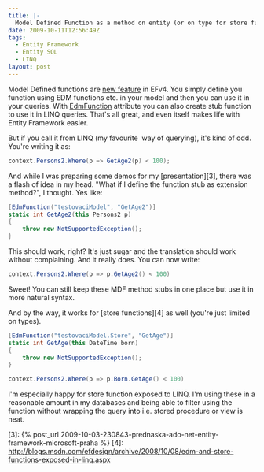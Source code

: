 ```yaml
---
title: |-
  Model Defined Function as a method on entity (or on type for store function)
date: 2009-10-11T12:56:49Z
tags:
  - Entity Framework
  - Entity SQL
  - LINQ
layout: post
---
```

Model Defined functions are [new feature][1] in EFv4. You simply define you function using EDM functions etc. in your model and then you can use it in your queries. With [EdmFunction][2] attribute you can also create stub function to use it in LINQ queries. That's all great, and even itself makes life with Entity Framework easier.

But if you call it from LINQ (my favourite  way of querying), it's kind of odd. You're writing it as:

```csharp
context.Persons2.Where(p => GetAge2(p) < 100);
```

And while I was preparing some demos for my [presentation][3], there was a flash of idea in my head. "What if I define the function stub as extension method?", I thought. Yes like:

```csharp
[EdmFunction("testovaciModel", "GetAge2")]
static int GetAge2(this Persons2 p)
{
	throw new NotSupportedException();
}
```

This should work, right? It's just sugar and the translation should work without complaining. And it really does. You can now write:

```csharp
context.Persons2.Where(p => p.GetAge2() < 100)
```

Sweet! You can still keep these MDF method stubs in one place but use it in more natural syntax.

And by the way, it works for [store functions][4] as well (you're just limited on types).

```csharp
[EdmFunction("testovaciModel.Store", "GetAge")]
static int GetAge(this DateTime born)
{
	throw new NotSupportedException();
}
```

```csharp
context.Persons2.Where(p => p.Born.GetAge() < 100)
```

I'm especially happy for store function exposed to LINQ. I'm using these in a reasonable amount in my databases and being able to filter using the function without wrapping the query into i.e. stored procedure or view is neat.

[1]: http://blogs.msdn.com/efdesign/archive/2009/01/07/model-defined-functions.aspx
[2]: http://msdn.microsoft.com/en-us/library/system.data.objects.dataclasses.edmfunctionattribute(VS.100).aspx
[3]: {% post_url 2009-10-03-230843-prednaska-ado-net-entity-framework-microsoft-praha %}
[4]: http://blogs.msdn.com/efdesign/archive/2008/10/08/edm-and-store-functions-exposed-in-linq.aspx